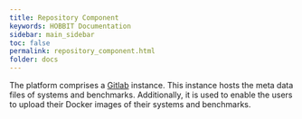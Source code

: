 ```yaml
---
title: Repository Component
keywords: HOBBIT Documentation
sidebar: main_sidebar
toc: false
permalink: repository_component.html
folder: docs
---
```


The platform comprises a [Gitlab](https://about.gitlab.com/) instance.
This instance hosts the meta data files of systems and benchmarks.
Additionally, it is used to enable the users to upload their Docker images of their systems and benchmarks.
